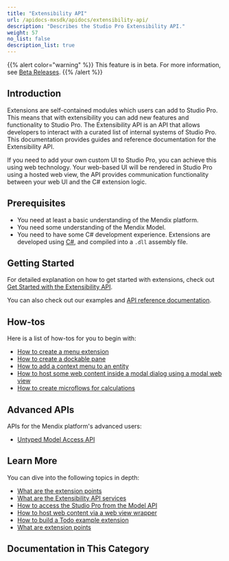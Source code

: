 ```yaml
---
title: "Extensibility API"
url: /apidocs-mxsdk/apidocs/extensibility-api/
description: "Describes the Studio Pro Extensibility API."
weight: 57
no_list: false
description_list: true
---
```


{{% alert color="warning" %}} This feature is in beta. For more information, see [Beta Releases](/releasenotes/beta-features/). {{% /alert %}}

## Introduction

Extensions are self-contained modules which users can add to Studio Pro. This means that with extensibility you can add new features and functionality to Studio Pro. The Extensibility API is an API that allows developers to interact with a curated list of internal systems of Studio Pro. This documentation provides guides and reference documentation for the Extensibility API.

If you need to add your own custom UI to Studio Pro, you can achieve this using web technology. Your web-based UI will be rendered in Studio Pro using a hosted web view, the API provides communication functionality between your web UI and the C# extension logic.

## Prerequisites

* You need at least a basic understanding of the Mendix platform.
* You need some understanding of the Mendix Model.
* You need to have some C# development experience. Extensions are developed using [C#](https://docs.microsoft.com/en-us/dotnet/), and compiled into a `.dll` assembly file.

## Getting Started

For detailed explanation on how to get started with extensions, check out [Get Started with the Extensibility API](/apidocs-mxsdk/apidocs/extensibility-api/getting-started/).

You can also check out our examples and [API reference documentation](https://github.com/mendix/ExtensionAPI-Samples).

## How-tos

Here is a list of how-tos for you to begin with:

* [How to create a menu extension](/apidocs-mxsdk/apidocs/extensibility-api/create-menu-extension/)
* [How to create a dockable pane](/apidocs-mxsdk/apidocs/extensibility-api/create-dockable-pane-extension/)
* [How to add a context menu to an entity](/apidocs-mxsdk/apidocs/extensibility-api/create-context-menu/)
* [How to host some web content inside a modal dialog using a modal web view](/apidocs-mxsdk/apidocs/extensibility-api/create-modal-web-view/)
* [How to create microflows for calculations](/apidocs-mxsdk/apidocs/extensibility-api/create-microflows-for-calculations/)

## Advanced APIs

APIs for the Mendix platform's advanced users:

* [Untyped Model Access API](/apidocs-mxsdk/apidocs/extensibility-api/extensibility-api-howtos/untyped-model-access-api/)

## Learn More

You can dive into the following topics in depth:

* [What are the extension points](/apidocs-mxsdk/apidocs/extensibility-api/extensionpoints_intro/)
* [What are the Extensibility API services](/apidocs-mxsdk/apidocs/extensibility-api/introductions/services/)
* [How to access the Studio Pro from the Model API](/apidocs-mxsdk/apidocs/extensibility-api/interact-with-model-api/)
* [How to host web content via a web view wrapper](/apidocs-mxsdk/apidocs/extensibility-api/introductions/web-views/)
* [How to build a Todo example extension](/apidocs-mxsdk/apidocs/extensibility-api/extensibility-api-howtos/build-todo-example-extension/)
* [What are extension points](/apidocs-mxsdk/apidocs/extensibility-api/extensionpoints_intro/)

## Documentation in This Category

